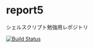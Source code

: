 # report5
シェルスクリプト勉強用レポジトリ

[![Build Status](https://app.travis-ci.com/modern-life/report5.svg?branch=main)](https://app.travis-ci.com/modern-life/report5)
